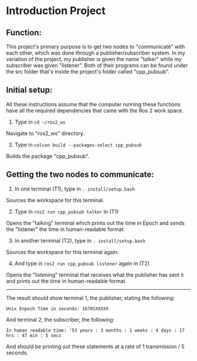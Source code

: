 
# Introduction Project

## Function:
This project's primary purpose is to get two nodes to "communicate" with each other,
which was done through a publisher/subscriber system. In my variation of the project,
my publisher is given the name "talker" while my subscriber was given "listener".
Both of their programs can be found under the src folder that's inside the project's
folder called "cpp_pubsub".

## Initial setup:

All these instructions assume that the computer running these functions have all the
required dependencies that came with the Ros 2 work space.

1) Type in `cd ~/ros2_ws`

Navigate to "ros2_ws" directory.

2) Type in `colcon build --packages-select cpp_pubsub`

Builds the package "cpp_pubsub".



## Getting the two nodes to communicate:

1) In one terminal (T1), type in `. install/setup.bash`

Sources the workspace for this terminal.

2) Type in `ros2 run cpp_pubsub talker` in (T1)

Opens the "talking" terminal which prints out the time in Epoch and sends the
"listener" the time in human-readable format.

3) In another terminal (T2), type in `. install/setup.bash`

Sources the workspace for this terminal again.

4) And type in `ros2 run cpp_pubsub listener` again in (T2)

Opens the "listening" terminal that receives what the publisher has sent it 
and prints out the time in human-readable format.


-----------


The result should show terminal 1, the publisher, stating the following:

`Unix Enpoch Time in seconds: 16785XXXXX`

And terminal 2, the subscriber, the following:

`In human readable time: '53 years : 3 months : 1 weeks : 4 days : 17 hrs : 47 min : 5 secs`

And should be printing out these statements at a rate of 1 transmission / 5 seconds.

